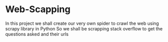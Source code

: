 # Web-Scapping
In this project we shall create our very own spider to crawl the web using scrapy library in Python
So we shall be scrapping stack overflow to get the questions asked and their urls
